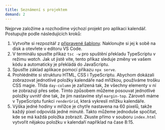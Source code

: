 ```yaml
---
title: Seznámení s projektem
demand: 2
---
```


Nejprve založíme a rozchodíme výchozí projekt pro aplikaci kalendář. Postupujte podle následujících kroků:

1. Vytvořte si rezpozitář z [připravené šablony](https://github.com/kodim-vyuka/cviceni-kalendar-zadani). Naklonujte si jej k sobě na disk a otevřete v editoru VS Code.
1. V terminálu spusťte příkaz `tsc -w` pro spuštění překladu TypeScriptu v režimu _watch_. Jak ut jistě víte, tento příkaz sleduje změny ve vašem kódu a automaticky je překládá do JavaScriptu.
1. Spusťte základ aplikace pomocí příkazu `npx serve`.
1. Prohlédněte si strukturu HTML, CSS i TypeScriptu. Abychom dokázali zobrazovat jednotlivé položky kalendáře nad mřížkou, používáme trošku CSS magie. Třída `day-column` je zařízená tak, že všechny elementy v ní se zobrazují přes sebe. Tímto způsobem můžeme posouvat jednotlivé položky uvnitř dne tak, že jim nastavíme styl `margin-top`. Zároveň máme v TypeScriptu funkci `renderGrid`, která vykreslí mřížku kalendáře.
1. Výška jedné hodiny v mřížce je chytře nastavena na 60 pixelů, takže každý pixel odpovídá jedné minutě. Takto můžeme jednoduše spočítat, kde se má každá položka zobrazit. Zkuste přímo v souboru `index.html` vytvořit nějakou položku v kalendaří například na čase 8:15.

